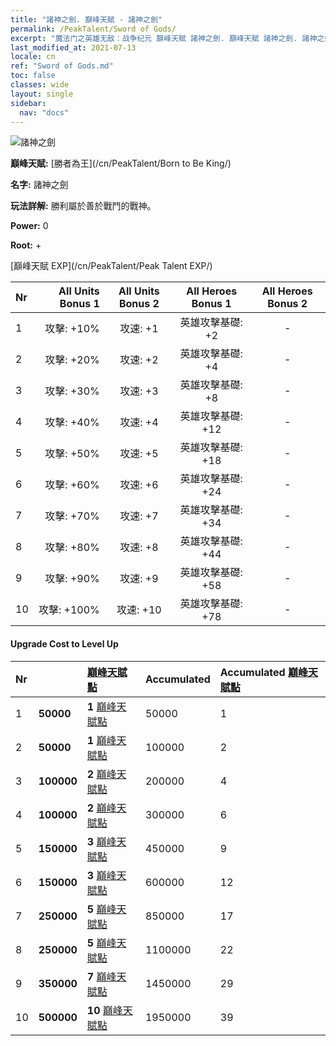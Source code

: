 ```yaml
---
title: "諸神之劍. 巔峰天賦 - 諸神之劍"
permalink: /PeakTalent/Sword of Gods/
excerpt: "魔法门之英雄无敌：战争纪元 巔峰天賦 諸神之劍. 巔峰天賦 諸神之劍. 諸神之劍"
last_modified_at: 2021-07-13
locale: cn
ref: "Sword of Gods.md"
toc: false
classes: wide
layout: single
sidebar:
  nav: "docs"
---
```


  ![諸神之劍](/images/pt/talent_4501.png)

  **巔峰天賦:** [勝者為王](/cn/PeakTalent/Born to Be King/)

  **名字:** 諸神之劍

  **玩法詳解:** 勝利屬於善於戰鬥的戰神。

  **Power:** 0

  **Root:** +

  [巔峰天賦 EXP](/cn/PeakTalent/Peak Talent EXP/)

  | Nr | All Units Bonus 1 | All Units Bonus 2 | All Heroes Bonus 1 | All Heroes Bonus 2 |
  |:---|--------------:|:-------------:|:-------------:|:-------------:|
  | 1 | 攻擊: +10% | 攻速: +1 | 英雄攻擊基礎: +2 | - |
  | 2 | 攻擊: +20% | 攻速: +2 | 英雄攻擊基礎: +4 | - |
  | 3 | 攻擊: +30% | 攻速: +3 | 英雄攻擊基礎: +8 | - |
  | 4 | 攻擊: +40% | 攻速: +4 | 英雄攻擊基礎: +12 | - |
  | 5 | 攻擊: +50% | 攻速: +5 | 英雄攻擊基礎: +18 | - |
  | 6 | 攻擊: +60% | 攻速: +6 | 英雄攻擊基礎: +24 | - |
  | 7 | 攻擊: +70% | 攻速: +7 | 英雄攻擊基礎: +34 | - |
  | 8 | 攻擊: +80% | 攻速: +8 | 英雄攻擊基礎: +44 | - |
  | 9 | 攻擊: +90% | 攻速: +9 | 英雄攻擊基礎: +58 | - |
  | 10 | 攻擊: +100% | 攻速: +10 | 英雄攻擊基礎: +78 | - |


#### Upgrade Cost to Level Up

  | Nr | <i class="fas fa-coins"/> | [巔峰天賦點](/cn/Items/con_934/) | Accumulated <i class="fas fa-coins"/> | Accumulated [巔峰天賦點](/cn/Items/con_934/) |
  |:---|:--------------|:-------------|:-------------|:-------------|
  | 1 | **50000** | **1** [巔峰天賦點](/cn/Items/con_934/) | 50000 | 1 |
  | 2 | **50000** | **1** [巔峰天賦點](/cn/Items/con_934/) | 100000 | 2 |
  | 3 | **100000** | **2** [巔峰天賦點](/cn/Items/con_934/) | 200000 | 4 |
  | 4 | **100000** | **2** [巔峰天賦點](/cn/Items/con_934/) | 300000 | 6 |
  | 5 | **150000** | **3** [巔峰天賦點](/cn/Items/con_934/) | 450000 | 9 |
  | 6 | **150000** | **3** [巔峰天賦點](/cn/Items/con_934/) | 600000 | 12 |
  | 7 | **250000** | **5** [巔峰天賦點](/cn/Items/con_934/) | 850000 | 17 |
  | 8 | **250000** | **5** [巔峰天賦點](/cn/Items/con_934/) | 1100000 | 22 |
  | 9 | **350000** | **7** [巔峰天賦點](/cn/Items/con_934/) | 1450000 | 29 |
  | 10 | **500000** | **10** [巔峰天賦點](/cn/Items/con_934/) | 1950000 | 39 |
